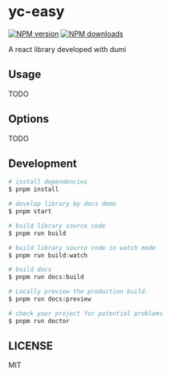 # yc-easy

[![NPM version](https://img.shields.io/npm/v/yc-easy.svg?style=flat)](https://npmjs.org/package/yc-easy)
[![NPM downloads](http://img.shields.io/npm/dm/yc-easy.svg?style=flat)](https://npmjs.org/package/yc-easy)

A react library developed with dumi

## Usage

TODO

## Options

TODO

## Development

```bash
# install dependencies
$ pnpm install

# develop library by docs demo
$ pnpm start

# build library source code
$ pnpm run build

# build library source code in watch mode
$ pnpm run build:watch

# build docs
$ pnpm run docs:build

# Locally preview the production build.
$ pnpm run docs:preview

# check your project for potential problems
$ pnpm run doctor
```

## LICENSE

MIT
